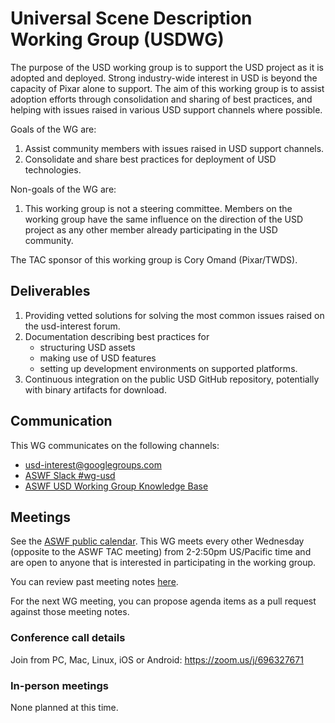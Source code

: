 # Universal Scene Description Working Group (USDWG)

The purpose of the USD working group is to support the USD project as it is
adopted and deployed. Strong industry-wide interest in USD is beyond the
capacity of Pixar alone to support. The aim of this working group is to assist
adoption efforts through consolidation and sharing of best practices, and
helping with issues raised in various USD support channels where possible.

Goals of the WG are:

1. Assist community members with issues raised in USD support channels.
2. Consolidate and share best practices for deployment of USD technologies.

Non-goals of the WG are:

1. This working group is not a steering committee. Members on the working
   group have the same influence on the direction of the USD project as any
   other member already participating in the USD community.

The TAC sponsor of this working group is Cory Omand (Pixar/TWDS).

## Deliverables

1. Providing vetted solutions for solving the most common issues raised on the usd-interest forum.
2. Documentation describing best practices for
    * structuring USD assets
    * making use of USD features
    * setting up development environments on supported platforms.
3. Continuous integration on the public USD GitHub repository, potentially with binary artifacts for download.

## Communication

This WG communicates on the following channels:

- usd-interest@googlegroups.com
- [ASWF Slack #wg-usd](https://academysoftwarefdn.slack.com/archives/C013Z5AMT7T)
- [ASWF USD Working Group Knowledge Base](https://wiki.aswf.io/display/WGUSD/USD+Working+Group)

## Meetings

See the [ASWF public calendar](https://lists.aswf.io/calendar). This WG meets every other Wednesday (opposite to the ASWF TAC meeting) from 2-2:50pm US/Pacific time and are open to anyone that is interested in participating in the working group.

You can review past meeting notes [here](meetings).

For the next WG meeting, you can propose agenda items as a pull request against those meeting notes.

### Conference call details

Join from PC, Mac, Linux, iOS or Android: https://zoom.us/j/696327671

### In-person meetings

None planned at this time.
